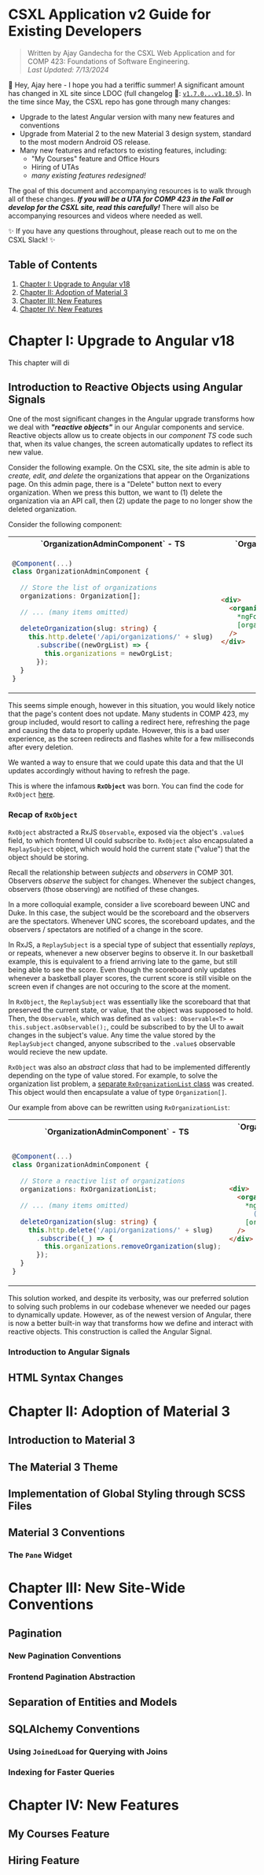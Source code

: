 # CSXL Application v2 Guide for Existing Developers

> Written by Ajay Gandecha for the CSXL Web Application and for COMP 423: Foundations of Software Engineering.<br>
> *Last Updated: 7/13/2024*

👋 Hey, Ajay here - I hope you had a teriffic summer! A significant amount has changed in XL site since LDOC (full changelog 👀: [`v1.7.0...v1.10.5`](https://github.com/unc-csxl/csxl.unc.edu/compare/v1.7.0...v1.10.5)). In the time since May, the CSXL repo has gone through many changes:
* Upgrade to the latest Angular version with many new features and conventions
* Upgrade from Material 2 to the new Material 3 design system, standard to the most modern Android OS release.
* Many new features and refactors to existing features, including:
  * "My Courses" feature and Office Hours
  * Hiring of UTAs
  * *many existing features redesigned!*

The goal of this document and accompanying resources is to walk through all of these changes. ***If you will be a UTA for COMP 423 in the Fall or develop for the CSXL site, read this carefully!*** There will also be accompanying resources and videos where needed as well.

✨ If you have any questions throughout, please reach out to me on the CSXL Slack! ✨

## Table of Contents
1. [Chapter I: Upgrade to Angular v18](#ch1)
2. [Chapter II: Adoption of Material 3](#ch2)
3. [Chapter III: New Features](#ch3)
4. [Chapter IV: New Features](#ch4)


# Chapter I: Upgrade to Angular v18 <a name="ch1"></a>

This chapter will di

## Introduction to Reactive Objects using Angular Signals

One of the most significant changes in the Angular upgrade transforms how we deal with ***"reactive objects"*** in our Angular components and service. Reactive objects allow us to create objects in our *component TS* code such that, when its value changes, the screen automatically updates to reflect its new value.

Consider the following example. On the CSXL site, the site admin is able to *create, edit, and delete* the organizations that appear on the Organizations page. On this admin page, there is a "Delete" button next to every organization. When we press this button, we want to (1) delete the organization via an API call, then (2) update the page to no longer show the deleted organization.

Consider the following component:

<table>
 <tr><th width="520">`OrganizationAdminComponent` - TS</th><th width="520">`OrganizationAdminComponent` - HTML</th></tr>
<tr>
<td>
 
```ts
@Component(...)
class OrganizationAdminComponent {

  // Store the list of organizations
  organizations: Organization[];

  // ... (many items omitted)

  deleteOrganization(slug: string) {
    this.http.delete('/api/organizations/' + slug)
      .subscribe((newOrgList) => {
        this.organizations = newOrgList;
      });
  }
}
```

</td>
 <td>
  
```html
<div>
  <organization-card
    *ngFor="let organization of organizations"
    [organization]="organization"
  />
</div>
```

</td>
</tr>
</table>

This seems simple enough, however in this situation, you would likely notice that the page's content does not update. Many students in COMP 423, my group included, would resort to calling a redirect here, refreshing the page and causing the data to properly update. However, this is a bad user experience, as the screen redirects and flashes white for a few milliseconds after every deletion.

We wanted a way to ensure that we could upate this data and that the UI updates accordingly without having to refresh the page.

This is where the infamous **`RxObject`** was born. You can find the code for `RxObject` [here](https://github.com/unc-csxl/csxl.unc.edu/blob/v1.7.0/frontend/src/app/rx-object.ts).

### Recap of `RxObject`

`RxObject` abstracted a RxJS `Observable`, exposed via the object's `.value$` field, to which frontend UI could subscribe to. `RxObject` also encapsulated a `ReplaySubject` object, which would hold the current state ("value") that the object should be storing.

Recall the relationship between *subjects* and *observers* in COMP 301. Observers *observe* the subject for changes. Whenever the subject changes, observers (those observing) are notified of these changes.

In a more colloquial example, consider a live scoreboard beween UNC and Duke. In this case, the subject would be the scoreboard and the observers are the spectators. Whenever UNC scores, the scoreboard updates, and the observers / spectators are notified of a change in the score.

In RxJS, a `ReplaySubject` is a special type of subject that essentially *replays*, or repeats, whenever a new observer begins to observe it. In our basketball example, this is equivalent to a friend arriving late to the game, but still being able to see the score. Even though the scoreboard only updates whenever a basketball player scores, the current score is still visible on the screen even if changes are not occuring to the score at the moment.

In `RxObject`, the `ReplaySubject` was essentially like the scoreboard that that preserved the current state, or value, that the object was supposed to hold. Then, the `Observable`, which was defined as `value$: Observable<T> = this.subject.asObservable();`, could be subscribed to by the UI to await changes in the subject's value. Any time the value stored by the `ReplaySubject` changed, anyone subscribed to the `.value$` observable would recieve the new update.

`RxObject` was also an *abstract class* that had to be implemented differently depending on the type of value stored. For example, to solve the organization list problem, a [separate `RxOrganizationList` class](https://github.com/unc-csxl/csxl.unc.edu/blob/ff80dd5535d910d84639d036ac01115db7aed89c/frontend/src/app/organization/rx-organization.ts#L13-L32
) was created. This object would then encapsulate a value of type `Organization[]`.

Our example from above can be rewritten using `RxOrganizationList`:
<table>
 <tr><th width="520">`OrganizationAdminComponent` - TS</th><th width="520">`OrganizationAdminComponent` - HTML</th></tr>
<tr>
<td>
 
```ts
@Component(...)
class OrganizationAdminComponent {

  // Store a reactive list of organizations
  organizations: RxOrganizationList;

  // ... (many items omitted)

  deleteOrganization(slug: string) {
    this.http.delete('/api/organizations/' + slug)
      .subscribe((_) => {
        this.organizations.removeOrganization(slug);
      });
  }
}
```

</td>
 <td>
  
```html
<div>
  <organization-card
    *ngFor="let organization of
      (organizations.value$ | async)"
    [organization]="organization"
  />
</div>
```

</td>
</tr>
</table>

This solution worked, and despite its verbosity, was our preferred solution to solving such problems in our codebase whenever we needed our pages to dynamically update. However, as of the newest version of Angular, there is now a better built-in way that transforms how we define and interact with reactive objects. This construction is called the Angular Signal.

### Introduction to Angular Signals

## HTML Syntax Changes


# Chapter II: Adoption of Material 3 <a name="ch2"></a>

## Introduction to Material 3

## The Material 3 Theme

## Implementation of Global Styling through SCSS Files

## Material 3 Conventions

### The `Pane` Widget

# Chapter III: New Site-Wide Conventions <a name="ch3"></a>

## Pagination

### New Pagination Conventions

### Frontend Pagination Abstraction

## Separation of Entities and Models

## SQLAlchemy Conventions

### Using `JoinedLoad` for Querying with Joins

### Indexing for Faster Queries

# Chapter IV: New Features <a name="ch4"></a>

## My Courses Feature

## Hiring Feature
